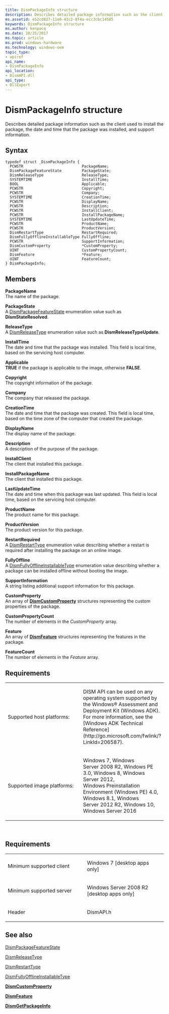 ```yaml
---
title: DismPackageInfo structure
description: Describes detailed package information such as the client used to install the package, the date and time that the package was installed, and support information.
ms.assetid: e52cd827-11e0-43c2-8f4a-ecc3cbc14585
keywords: DismPackageInfo structure
ms.author: kenpacq
ms.date: 10/25/2017
ms.topic: article
ms.prod: windows-hardware
ms.technology: windows-oem
topic_type: 
- apiref
api_name: 
- DismPackageInfo
api_location: 
- DismAPI.dll
api_type: 
- DllExport
---
```


# DismPackageInfo structure


Describes detailed package information such as the client used to install the package, the date and time that the package was installed, and support information.

Syntax
---

```
typedef struct _DismPackageInfo {
  PCWSTR                          PackageName;
  DismPackageFeatureState         PackageState;
  DismReleaseType                 ReleaseType;
  SYSTEMTIME                      InstallTime;
  BOOL                            Applicable;
  PCWSTR                          Copyright;
  PCWSTR                          Company;
  SYSTEMTIME                      CreationTime;
  PCWSTR                          DisplayName;
  PCWSTR                          Description;
  PCWSTR                          InstallClient;
  PCWSTR                          InstallPackageName;
  SYSTEMTIME                      LastUpdateTime;
  PCWSTR                          ProductName;
  PCWSTR                          ProductVersion;
  DismRestartType                 RestartRequired;
  DismFullyOfflineInstallableType FullyOffline;
  PCWSTR                          SupportInformation;
  DismCustomProperty              *CustomProperty;
  UINT                            CustomPropertyCount;
  DismFeature                     *Feature;
  UINT                            FeatureCount;
} DismPackageInfo;
```

Members
----

**PackageName**  
The name of the package.

**PackageState**  
A [DismPackageFeatureState](dismpackagefeaturestate-enumeration.md) enumeration value such as **DismStateResolved**.

**ReleaseType**  
A [DismReleaseType](dismreleasetype-enumeration.md) enumeration value such as **DismReleaseTypeUpdate**.

**InstallTime**  
The date and time that the package was installed. This field is local time, based on the servicing host computer.

**Applicable**  
**TRUE** if the package is applicable to the image, otherwise **FALSE**.

**Copyright**  
The copyright information of the package.

**Company**  
The company that released the package.

**CreationTime**  
The date and time that the package was created. This field is local time, based on the time zone of the computer that created the package.

**DisplayName**  
The display name of the package.

**Description**  
A description of the purpose of the package.

**InstallClient**  
The client that installed this package.

**InstallPackageName**  
The client that installed this package.

**LastUpdateTime**  
The date and time when this package was last updated. This field is local time, based on the servicing host computer.

**ProductName**  
The product name for this package.

**ProductVersion**  
The product version for this package.

**RestartRequired**  
A [DismRestartType](dismrestarttype-enumeration.md) enumeration value describing whether a restart is required after installing the package on an online image.

**FullyOffline**  
A [DismFullyOfflineInstallableType](dismfullyofflineinstallabletype-enumeration.md) enumeration value describing whether a package can be installed offline without booting the image.

**SupportInformation**  
A string listing additional support information for this package.

**CustomProperty**  
An array of [**DismCustomProperty**](dismcustomproperty-structure.md) structures representing the custom properties of the package.

**CustomPropertyCount**  
The number of elements in the *CustomProperty* array.

**Feature**  
An array of [**DismFeature**](dismfeature-structure.md) structures representing the features in the package.

**FeatureCount**  
The number of elements in the *Feature* array.

## <span id="Requirements"></span><span id="requirements"></span><span id="REQUIREMENTS"></span>Requirements


<table>
<colgroup>
<col width="50%" />
<col width="50%" />
</colgroup>
<tbody>
<tr class="odd">
<td><p>Supported host platforms:</p></td>
<td><p>DISM API can be used on any operating system supported by the Windows® Assessment and Deployment Kit (Windows ADK). For more information, see the [Windows ADK Technical Reference](http://go.microsoft.com/fwlink/?LinkId=206587).</p></td>
</tr>
<tr class="even">
<td><p>Supported image platforms:</p></td>
<td><p>Windows 7, Windows Server 2008 R2, Windows PE 3.0, Windows 8, Windows Server 2012, Windows Preinstallation Environment (Windows PE) 4.0, Windows 8.1, Windows Server 2012 R2, Windows 10, Windows Server 2016</p></td>
</tr>
</tbody>
</table>

 

Requirements
---------

<table>
<colgroup>
<col width="50%" />
<col width="50%" />
</colgroup>
<tbody>
<tr class="odd">
<td><p>Minimum supported client</p></td>
<td><p>Windows 7 [desktop apps only]</p></td>
</tr>
<tr class="even">
<td><p>Minimum supported server</p></td>
<td><p>Windows Server 2008 R2 [desktop apps only]</p></td>
</tr>
<tr class="odd">
<td><p>Header</p></td>
<td>DismAPI.h</td>
</tr>
</tbody>
</table>

## <span id="see_also"></span>See also


[DismPackageFeatureState](dismpackagefeaturestate-enumeration.md)

[DismReleaseType](dismreleasetype-enumeration.md)

[DismRestartType](dismrestarttype-enumeration.md)

[DismFullyOfflineInstallableType](dismfullyofflineinstallabletype-enumeration.md)

[**DismCustomProperty**](dismcustomproperty-structure.md)

[**DismFeature**](dismfeature-structure.md)

[**DismGetPackageInfo**](dismgetpackageinfo-function.md)

 

 




